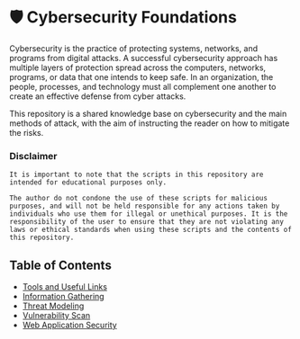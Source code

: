 # 🛡️ Cybersecurity Foundations

Cybersecurity is the practice of protecting systems, networks, and programs from digital attacks. A successful cybersecurity approach has multiple layers of protection spread across the computers, networks, programs, or data that one intends to keep safe. In an organization, the people, processes, and technology must all complement one another to create an effective defense from cyber attacks.

This repository is a shared knowledge base on cybersecurity and the main methods of attack, with the aim of instructing the reader on how to mitigate the risks.

### Disclaimer
```http
It is important to note that the scripts in this repository are intended for educational purposes only. 

The author do not condone the use of these scripts for malicious purposes, and will not be held responsible for any actions taken by individuals who use them for illegal or unethical purposes. It is the responsibility of the user to ensure that they are not violating any laws or ethical standards when using these scripts and the contents of this repository.
```

## Table of Contents

- [Tools and Useful Links](#tools-links.md)
- [Information Gathering](#information-gathering.md)
- [Threat Modeling](#threat-modeling.md)
- [Vulnerability Scan](#vulnerability-scan.md)
- [Web Application Security](#web-application-security.md)